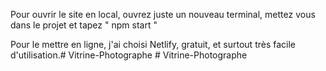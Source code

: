 Pour ouvrir le site en local, ouvrez juste un nouveau terminal, mettez vous dans le projet et tapez " npm start "

Pour le mettre en ligne, j'ai choisi Netlify, gratuit, et surtout très facile d'utilisation.#   V i t r i n e - P h o t o g r a p h e  
 # Vitrine-Photographe
